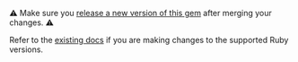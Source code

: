 ⚠️ Make sure you [release a new version of this gem](https://github.com/alphagov/siteimprove_api_client/tree/main/lib/siteimprove_api_client#L14) after merging your changes. ⚠️

Refer to the [existing docs](https://docs.publishing.service.gov.uk/manual/publishing-a-ruby-gem.html#ruby-version-compatibility) if you are making changes to the supported Ruby versions.
